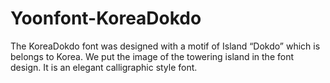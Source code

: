 # Yoonfont-KoreaDokdo

The KoreaDokdo font was designed with
a motif of Island “Dokdo” which is belongs to Korea. We put the image of the towering
island in the font design. It is an elegant calligraphic style font.



